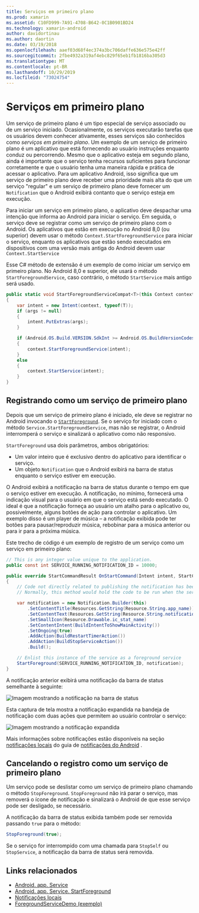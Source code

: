 ```yaml
---
title: Serviços em primeiro plano
ms.prod: xamarin
ms.assetid: C10FD999-7A91-4708-B642-0C1B0901BD24
ms.technology: xamarin-android
author: davidortinau
ms.author: daortin
ms.date: 03/19/2018
ms.openlocfilehash: aaef03d68f4ec374a3bc706daffe636e575e42ff
ms.sourcegitcommit: 2fbe4932a319af4ebc829f65eb1fb1816ba305d3
ms.translationtype: MT
ms.contentlocale: pt-BR
ms.lasthandoff: 10/29/2019
ms.locfileid: "73024754"
---
```

# <a name="foreground-services"></a>Serviços em primeiro plano

Um serviço de primeiro plano é um tipo especial de serviço associado ou de um serviço iniciado. Ocasionalmente, os serviços executarão tarefas que os usuários devem conhecer ativamente, esses serviços são conhecidos como _serviços em primeiro plano_. Um exemplo de um serviço de primeiro plano é um aplicativo que está fornecendo ao usuário instruções enquanto conduz ou percorrendo. Mesmo que o aplicativo esteja em segundo plano, ainda é importante que o serviço tenha recursos suficientes para funcionar corretamente e que o usuário tenha uma maneira rápida e prática de acessar o aplicativo. Para um aplicativo Android, isso significa que um serviço de primeiro plano deve receber uma prioridade mais alta do que um serviço "regular" e um serviço de primeiro plano deve fornecer um `Notification` que o Android exibirá contanto que o serviço esteja em execução.

Para iniciar um serviço em primeiro plano, o aplicativo deve despachar uma intenção que informa ao Android para iniciar o serviço. Em seguida, o serviço deve se registrar como um serviço de primeiro plano com o Android. Os aplicativos que estão em execução no Android 8,0 (ou superior) devem usar o método `Context.StartForegroundService` para iniciar o serviço, enquanto os aplicativos que estão sendo executados em dispositivos com uma versão mais antiga do Android devem usar `Context.StartService`

Esse C# método de extensão é um exemplo de como iniciar um serviço em primeiro plano. No Android 8,0 e superior, ele usará o método `StartForegroundService`, caso contrário, o método `StartService` mais antigo será usado.

```csharp
public static void StartForegroundServiceCompat<T>(this Context context, Bundle args = null) where T : Service
{
    var intent = new Intent(context, typeof(T));
    if (args != null) 
    {
        intent.PutExtras(args);
    }

    if (Android.OS.Build.VERSION.SdkInt >= Android.OS.BuildVersionCodes.O)
    {
        context.StartForegroundService(intent);
    }
    else
    {
        context.StartService(intent);
    }
}
```

## <a name="registering-as-a-foreground-service"></a>Registrando como um serviço de primeiro plano

Depois que um serviço de primeiro plano é iniciado, ele deve se registrar no Android invocando o [`StartForeground`](xref:Android.App.Service.StartForeground*). Se o serviço for iniciado com o método `Service.StartForegroundService`, mas não se registrar, o Android interromperá o serviço e sinalizará o aplicativo como não responsivo.

`StartForeground` usa dois parâmetros, ambos obrigatórios:

- Um valor inteiro que é exclusivo dentro do aplicativo para identificar o serviço.
- Um objeto `Notification` que o Android exibirá na barra de status enquanto o serviço estiver em execução.

O Android exibirá a notificação na barra de status durante o tempo em que o serviço estiver em execução. A notificação, no mínimo, fornecerá uma indicação visual para o usuário em que o serviço está sendo executado. O ideal é que a notificação forneça ao usuário um atalho para o aplicativo ou, possivelmente, alguns botões de ação para controlar o aplicativo. Um exemplo disso é um player de música &ndash; a notificação exibida pode ter botões para pausar/reproduzir música, rebobinar para a música anterior ou para ir para a próxima música. 

Este trecho de código é um exemplo de registro de um serviço como um serviço em primeiro plano:   

```csharp
// This is any integer value unique to the application.
public const int SERVICE_RUNNING_NOTIFICATION_ID = 10000;

public override StartCommandResult OnStartCommand(Intent intent, StartCommandFlags flags, int startId)
{
    // Code not directly related to publishing the notification has been omitted for clarity.
    // Normally, this method would hold the code to be run when the service is started.

    var notification = new Notification.Builder(this)
        .SetContentTitle(Resources.GetString(Resource.String.app_name))
        .SetContentText(Resources.GetString(Resource.String.notification_text))
        .SetSmallIcon(Resource.Drawable.ic_stat_name)
        .SetContentIntent(BuildIntentToShowMainActivity())
        .SetOngoing(true)
        .AddAction(BuildRestartTimerAction())
        .AddAction(BuildStopServiceAction())
        .Build();

    // Enlist this instance of the service as a foreground service
    StartForeground(SERVICE_RUNNING_NOTIFICATION_ID, notification);
}
```

A notificação anterior exibirá uma notificação da barra de status semelhante à seguinte:

![Imagem mostrando a notificação na barra de status](foreground-services-images/foreground-services-01.png "Imagem mostrando a notificação na barra de status")

Esta captura de tela mostra a notificação expandida na bandeja de notificação com duas ações que permitem ao usuário controlar o serviço:

![Imagem mostrando a notificação expandida](foreground-services-images/foreground-services-02.png "Imagem mostrando a notificação expandida.")

Mais informações sobre notificações estão disponíveis na seção [notificações locais](~/android/app-fundamentals/notifications/local-notifications.md) do guia de [notificações do Android](~/android/app-fundamentals/notifications/index.md) .

## <a name="unregistering-as-a-foreground-service"></a>Cancelando o registro como um serviço de primeiro plano

Um serviço pode se deslistar como um serviço de primeiro plano chamando o método `StopForeground`. `StopForeground` não irá parar o serviço, mas removerá o ícone de notificação e sinalizará o Android de que esse serviço pode ser desligado, se necessário.

A notificação da barra de status exibida também pode ser removida passando `true` para o método: 

```csharp
StopForeground(true);
```

Se o serviço for interrompido com uma chamada para `StopSelf` ou `StopService`, a notificação da barra de status será removida.

## <a name="related-links"></a>Links relacionados

- [Android. app. Service](xref:Android.App.Service)
- [Android. app. Service. StartForeground](xref:Android.App.Service.StartForeground*)
- [Notificações locais](~/android/app-fundamentals/notifications/local-notifications.md)
- [ForegroundServiceDemo (exemplo)](https://docs.microsoft.com/samples/xamarin/monodroid-samples/applicationfundamentals-servicesamples-foregroundservicedemo)
